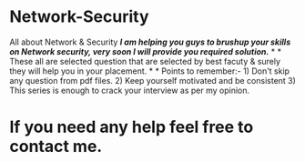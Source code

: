 # Network-Security
All about Network &amp; Security 
***I am helping you guys to brushup your skills on Network security, very soon I will provide you required solution.***
*
*
These all are selected question that are selected by best facuty & surely they will help you in your placement. 
*
*
Points to remember:-
                   1) Don't skip any question from pdf files.
                   2) Keep yourself motivated and be consistent
                   3) This series is enough to crack your interview as per my opinion.

# If you need any help feel free to contact me. 
                 
                 

